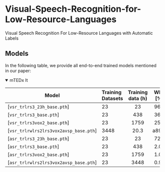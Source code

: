 # Visual-Speech-Recognition-for-Low-Resource-Languages
Visual Speech Recognition For Low-Resource Languages with Automatic Labels


## Models

In the following table, we provide all end-to-end trained models mentioned in our paper:

<details open>

<summary>mTEDx It</summary>

| Model               | Training Datasets  | Training data (h)  |  WER [%]   |    MD5            |
|-----------------------------|:----------|:------------------:|:----------:|:------------------------:|
| [`vsr_trlrs3_23h_base.pth`] |        23            |        23           |    96.6    | 50c88  |
| [`vsr_trlrs3_base.pth`]  |        23               |        438          |    36.7    | ea3ec  |
| [`vsr_trlrs3vox2_base.pth`]   |        23       |        1759         |    25.0    | 0a126  |
| [`vsr_trlrwlrs2lrs3vox2avsp_base.pth`]  |        3448         |    20.3    | a896f  |
| [`asr_trlrs3_23h_base.pth`]  |        23        |        23           |    72.5    | 87d45  |
| [`asr_trlrs3_base.pth`]    |        23          |        438          |    2.04    | 4fa87  |
| [`asr_trlrs3vox2_base.pth`]  |        23         |        1759         |    1.07    | 7beab  |
| [`asr_trlrwlrs2lrs3vox2avsp_base.pth`] |        23 |        3448         |    0.99    | dc759  |
